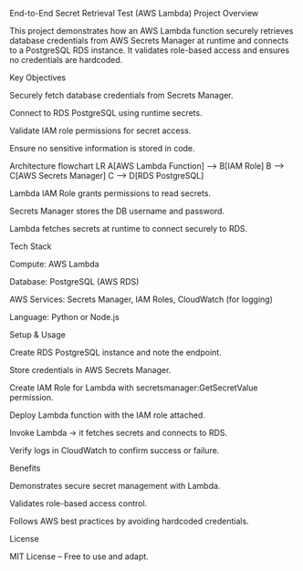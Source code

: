 End-to-End Secret Retrieval Test (AWS Lambda)
Project Overview

This project demonstrates how an AWS Lambda function securely retrieves database credentials from AWS Secrets Manager at runtime and connects to a PostgreSQL RDS instance. It validates role-based access and ensures no credentials are hardcoded.

Key Objectives

Securely fetch database credentials from Secrets Manager.

Connect to RDS PostgreSQL using runtime secrets.

Validate IAM role permissions for secret access.

Ensure no sensitive information is stored in code.

Architecture
flowchart LR
    A[AWS Lambda Function] --> B[IAM Role]
    B --> C[AWS Secrets Manager]
    C --> D[RDS PostgreSQL]


Lambda IAM Role grants permissions to read secrets.

Secrets Manager stores the DB username and password.

Lambda fetches secrets at runtime to connect securely to RDS.

Tech Stack

Compute: AWS Lambda

Database: PostgreSQL (AWS RDS)

AWS Services: Secrets Manager, IAM Roles, CloudWatch (for logging)

Language: Python or Node.js

Setup & Usage

Create RDS PostgreSQL instance and note the endpoint.

Store credentials in AWS Secrets Manager.

Create IAM Role for Lambda with secretsmanager:GetSecretValue permission.

Deploy Lambda function with the IAM role attached.

Invoke Lambda → it fetches secrets and connects to RDS.

Verify logs in CloudWatch to confirm success or failure.

Benefits

Demonstrates secure secret management with Lambda.

Validates role-based access control.

Follows AWS best practices by avoiding hardcoded credentials.

License

MIT License – Free to use and adapt.
